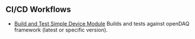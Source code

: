 ## CI/CD Workflows

- [Build and Test Simple Device Module](ci.md)
  Builds and tests against openDAQ framework (latest or specific version).  
